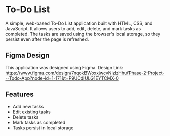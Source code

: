 # To-Do List

A simple, web-based To-Do List application built with HTML, CSS, and JavaScript. It allows users to add, edit, delete, and mark tasks as completed. The tasks are saved using the browser's local storage, so they persist even after the page is refreshed.

## Figma Design

This application was designed using Figma. 
Design Link: https://www.figma.com/design/7nqokBWoxxjwcvNizlzHhu/Phase-2-Project---Todo-App?node-id=1-171&t=P9UCdiULG1EYTCMX-0

## Features

- Add new tasks
- Edit existing tasks
- Delete tasks
- Mark tasks as completed
- Tasks persist in local storage
